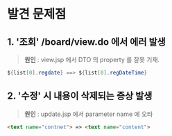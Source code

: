 # 발견 문제점
## 1. '조회' /board/view.do 에서 에러 발생

> **원인** : view.jsp 에서 DTO 의 property 를 잘못 기재.

```java
${list[0].regdate} ==> ${list[0].regDateTime}
```

## 2. '수정' 시 내용이 삭제되는 증상 발생
> **원인** : update.jsp 에서 parameter name 에 오타

```html
<text name="contnet"> => <text name="content">
```